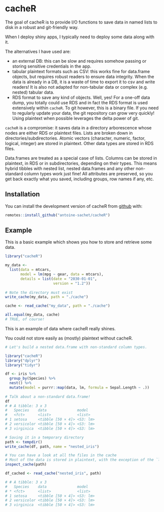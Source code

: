 # cacheR

The goal of cacheR is to provide I/O functions to save data in named lists to disk in a robust and git-friendly way.

When I deploy shiny apps, I typically need to deploy some data along with it.

The alternatives I have used are:
- an external DB: this can be slow and requires somehow passing or storing sensitive credentials in the app.
- tabular plaintext formats such as CSV: this works fine for data.frame objects, but requires robust readers to ensure data integrity. When the data is already in a DB, it is a waste of time to export it to csv and write readers! It is also not adapted for non-tabular data or complex (e.g. nested) tabular data.
- RDS format to save any kind of objects. Well, yes! For a one-off data dump, you totally could use RDS and in fact the RDS format is used extensively within `cacheR`. To git however, this is a binary file. If you need to regularly update your data, the git repository can grow very quickly! Using plaintext when possible leverages the delta power of git.


`cacheR` is a compromise: it saves data in a directory arborescence whose nodes are either RDS or plaintext files. Lists are broken down in directories/subdirectories. Atomic vectors (character, numeric, factor, logical, integer) are stored in plaintext. Other data types are stored in RDS files.

Data.frames are treated as a special case of lists. Columns can be stored in plaintext, in RDS or in subdirectories, depending on their types. This means hybrid tibbles with nested list, nested data.frames and any other non-standard column types work just fine! All attributes are preserved, so you get back exactly what you saved, including groups, row names if any, etc. 

## Installation

You can install the development version of cacheR from [github](https://github.com/antoine-sachet/cacheR) with:

``` r
remotes::install_github("antoine-sachet/cacheR")
```

## Example

This is a basic example which shows you how to store and retrieve some data.

``` r
library("cacheR")

my_data <- 
  list(data = mtcars, 
       model = lm(mpg ~ gear, data = mtcars),
       details = list(date = "2030-01-01", 
                      version = "1.2"))
                      
# Note the directory must exist
write_cache(my_data, path = "./cache")

cache <- read_cache("my_data", path = "./cache")

all.equal(my_data, cache)
# TRUE, of course!
```

This is an example of data where cacheR really shines.

You could not store easily as (mostly) plaintext without cacheR.

```r
# Let's build a nested data.frame with non-standard column types.

library("cacheR")
library("dplyr")
library("tidyr")

df <- iris %>%
  group_by(Species) %>%
  nest() %>%
  mutate(model = purrr::map(data, lm, formula = Sepal.Length ~ .))
  
# Talk about a non-standard data.frame!
df
# # A tibble: 3 x 3
#   Species    data              model   
#   <fct>      <list>            <list>  
# 1 setosa     <tibble [50 × 4]> <S3: lm>
# 2 versicolor <tibble [50 × 4]> <S3: lm>
# 3 virginica  <tibble [50 × 4]> <S3: lm>

# Saving it in a temporary directory
path <- tempdir()
write_cache(df, path, name = "nested_iris")

# You can have a look at all the files in the cache
# Most of the data is stored in plaintext, with the exception of the `lm` models.
inspect_cache(path)

df_cached <- read_cache("nested_iris", path)

# # A tibble: 3 x 3
#   Species    data              model   
# * <fct>      <list>            <list>  
# 1 setosa     <tibble [50 × 4]> <S3: lm>
# 2 versicolor <tibble [50 × 4]> <S3: lm>
# 3 virginica  <tibble [50 × 4]> <S3: lm>
```

